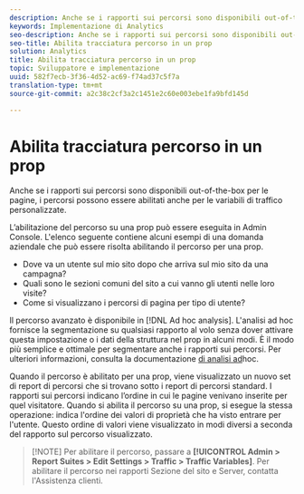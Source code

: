 ```yaml
---
description: Anche se i rapporti sui percorsi sono disponibili out-of-the-box per le pagine, i percorsi possono essere abilitati anche per le variabili di traffico personalizzate.
keywords: Implementazione di Analytics
seo-description: Anche se i rapporti sui percorsi sono disponibili out-of-the-box per le pagine, i percorsi possono essere abilitati anche per le variabili di traffico personalizzate.
seo-title: Abilita tracciatura percorso in un prop
solution: Analytics
title: Abilita tracciatura percorso in un prop
topic: Sviluppatore e implementazione
uuid: 582f7ecb-3f36-4d52-ac69-f74ad37c5f7a
translation-type: tm+mt
source-git-commit: a2c38c2cf3a2c1451e2c60e003ebe1fa9bfd145d

---
```



# Abilita tracciatura percorso in un prop

Anche se i rapporti sui percorsi sono disponibili out-of-the-box per le pagine, i percorsi possono essere abilitati anche per le variabili di traffico personalizzate.

L’abilitazione del percorso su una prop può essere eseguita in Admin Console. L'elenco seguente contiene alcuni esempi di una domanda aziendale che può essere risolta abilitando il percorso per una prop.

* Dove va un utente sul mio sito dopo che arriva sul mio sito da una campagna?
* Quali sono le sezioni comuni del sito a cui vanno gli utenti nelle loro visite?
* Come si visualizzano i percorsi di pagina per tipo di utente?

Il percorso avanzato è disponibile in [!DNL Ad hoc analysis]. L'analisi ad hoc fornisce la segmentazione su qualsiasi rapporto al volo senza dover attivare questa impostazione o i dati della struttura nel prop in alcuni modi. È il modo più semplice e ottimale per segmentare anche i rapporti sui percorsi. Per ulteriori informazioni, consulta la documentazione [di analisi ad](https://marketing.adobe.com/resources/help/en_US/dsc/)hoc.

Quando il percorso è abilitato per una prop, viene visualizzato un nuovo set di report di percorsi che si trovano sotto i report di percorsi standard. I rapporti sui percorsi indicano l’ordine in cui le pagine venivano inserite per quel visitatore. Quando si abilita il percorso su una prop, si esegue la stessa operazione: indica l'ordine dei valori di proprietà che ha visto entrare per l'utente. Questo ordine di valori viene visualizzato in modi diversi a seconda del rapporto sul percorso visualizzato.

> [!NOTE] Per abilitare il percorso, passare a **[!UICONTROL Admin > Report Suites > Edit Settings > Traffic > Traffic Variables]**. Per abilitare il percorso nei rapporti Sezione del sito e Server, contatta l'Assistenza clienti.

